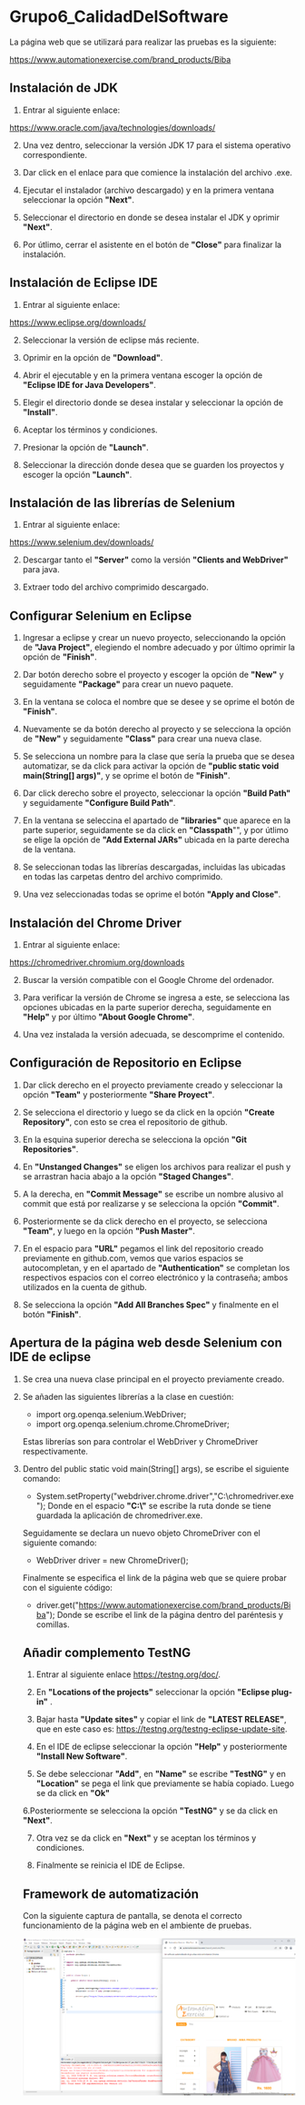 # Grupo6_CalidadDelSoftware

La página web que se utilizará para realizar las pruebas es la siguiente:

https://www.automationexercise.com/brand_products/Biba

## Instalación de JDK

1. Entrar al siguiente enlace:

https://www.oracle.com/java/technologies/downloads/

2. Una vez dentro, seleccionar la versión JDK 17 para el sistema operativo correspondiente.

3. Dar click en el enlace para que comience la instalación del archivo .exe.

4. Ejecutar el instalador (archivo descargado) y en la primera ventana seleccionar la opción **"Next"**.

5. Seleccionar el directorio en donde se desea instalar el JDK y oprimir **"Next"**.

6. Por útlimo, cerrar el asistente en el botón de **"Close"** para finalizar la instalación.

## Instalación de Eclipse IDE

1. Entrar al siguiente enlace:

https://www.eclipse.org/downloads/

2. Seleccionar la versión de eclipse más reciente.

3. Oprimir en la opción de **"Download"**.

4. Abrir el ejecutable y en la primera ventana escoger la opción de **"Eclipse IDE for Java Developers"**.

5. Elegir el directorio donde se desea instalar y seleccionar la opción de **"Install"**.

6. Aceptar los términos y condiciones.

7. Presionar la opción de **"Launch"**.

8. Seleccionar la dirección donde desea que se guarden los proyectos y escoger la opción **"Launch"**.

## Instalación de las librerías de Selenium

1. Entrar al siguiente enlace:

https://www.selenium.dev/downloads/

2. Descargar tanto el **"Server"** como la versión **"Clients and WebDriver"** para java.

3. Extraer todo del archivo comprimido descargado.

## Configurar Selenium en Eclipse

1. Ingresar a eclipse y crear un nuevo proyecto, seleccionando la opción de **"Java Project"**, elegiendo el nombre adecuado y por último oprimir la opción de **"Finish"**.

2. Dar botón derecho sobre el proyecto y escoger la opción de **"New"** y seguidamente **"Package"** para crear un nuevo paquete.

3. En la ventana se coloca el nombre que se desee y se oprime el botón de **"Finish"**.

4. Nuevamente se da botón derecho al proyecto y se selecciona la opción de **"New"** y seguidamente **"Class"** para crear una nueva clase.

5. Se selecciona un nombre para la clase que sería la prueba que se desea automatizar, se da click para activar la opción de **"public static void main(String[] args)"**, y se oprime el botón de **"Finish"**.

6. Dar click derecho sobre el proyecto, seleccionar la opción **"Build Path"** y seguidamente **"Configure Build Path"**.

7. En la ventana se seleccina el apartado de **"libraries"** que aparece en la parte superior, seguidamente se da click en **"Classpath**"", y por útlimo se elige la opción de **"Add External JARs"** ubicada en la parte derecha de la ventana.

8. Se seleccionan todas las librerías descargadas, incluidas las ubicadas en todas las carpetas dentro del archivo comprimido.

9. Una vez seleccionadas todas se oprime el botón **"Apply and Close"**.

## Instalación del Chrome Driver 

1. Entrar al siguiente enlace:

https://chromedriver.chromium.org/downloads

2. Buscar la versión compatible con el Google Chrome del ordenador.

3. Para verificar la versión de Chrome se ingresa a este, se selecciona las opciones ubicadas en la parte superior derecha, seguidamente en **"Help"** y por último **"About Google Chrome"**.

4. Una vez instalada la versión adecuada, se descomprime el contenido.

## Configuración de Repositorio en Eclipse

1. Dar click derecho en el proyecto previamente creado y seleccionar la opción **"Team"** y posteriormente **"Share Proyect"**.

2. Se selecciona el directorio y luego se da click en la opción **"Create Repository"**, con esto se crea el repositorio de github.

3. En la esquina superior derecha se selecciona la opción **"Git Repositories"**.

4. En **"Unstanged Changes"** se eligen los archivos para realizar el push y se arrastran hacia abajo a la opción **"Staged Changes"**.

5. A la derecha, en **"Commit Message"** se escribe un nombre alusivo al commit que está por realizarse y se selecciona la opción **"Commit"**.

6. Posteriormente se da click derecho en el proyecto, se selecciona **"Team"**, y luego en la opción **"Push Master"**.

7. En el espacio para **"URL"** pegamos el link del repositorio creado previamente en github.com, vemos que varios espacios se autocompletan, y en el apartado de **"Authentication"** se completan los respectivos espacios con el correo electrónico y la contraseña; ambos utilizados en la cuenta de github.

8. Se selecciona la opción **"Add All Branches Spec"** y finalmente en el botón **"Finish"**.

## Apertura de la página web desde Selenium con IDE de eclipse

1. Se crea una nueva clase principal en el proyecto previamente creado.

2. Se añaden las siguientes librerías a la clase en cuestión:
   - import org.openqa.selenium.WebDriver;
   - import org.openqa.selenium.chrome.ChromeDriver;

   Estas librerías son para controlar el WebDriver y ChromeDriver respectivamente.
   
3. Dentro del public static void main(String[] args), se escribe el siguiente comando:
   - System.setProperty("webdriver.chrome.driver","C:\\chromedriver.exe");
   Donde en el espacio **"C:\\"** se escribe la ruta donde se tiene guardada la aplicación de chromedriver.exe.
   
   Seguidamente se declara un nuevo objeto ChromeDriver con el siguiente comando:
   - WebDriver driver = new ChromeDriver();
   
   Finalmente se especifica el link de la página web que se quiere probar con el siguiente código:
   - driver.get("https://www.automationexercise.com/brand_products/Biba");
   Donde se escribe el link de la página dentro del paréntesis y comillas.
   
   ## Añadir complemento TestNG
   
   1. Entrar al siguiente enlace https://testng.org/doc/.

   2. En **"Locations of the projects"** seleccionar la opción **"Eclipse plug-in"** .
   
   3. Bajar hasta **"Update sites"** y copiar el link de **"LATEST RELEASE"**, que en este caso es: https://testng.org/testng-eclipse-update-site.
   
   4. En el IDE de eclipse seleccionar la opción **"Help"** y posteriormente **"Install New Software"**.

   5. Se debe seleccionar **"Add"**, en **"Name"** se escribe **"TestNG"** y en **"Location"** se pega el link que previamente se había copiado. Luego se da click en **"Ok"**

   6.Posteriormente se selecciona la opción **"TestNG"** y se da click en **"Next"**.

   7. Otra vez se da click en **"Next"** y se aceptan los términos y condiciones.

   8. Finalmente se reinicia el IDE de Eclipse.
   
   ## Framework de automatización
   
   Con la siguiente captura de pantalla, se denota el correcto funcionamiento de la página web en el ambiente de pruebas.
   
   ![Página web funcionando en el ambiente de pruebas](https://github.com/josepablo27/Grupo6_CalidadDelSoftware/blob/a388bede308cef021a6f81e10d6c6ed4fedf058f/Pa%CC%81gina%20web%20en%20el%20ambiente%20de%20pruebas.png)
